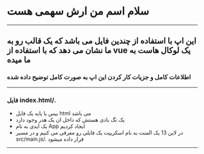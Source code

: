 # سلام اسم من ارش سهمی هست
_________________________________________________________________________________________________________________________________________________________________________________
## این اپ با استفاده از چندین فایل می باشد که یک قالب رو به ما نشان می دهد که با استفاده از vue یک لوکال هاست به ما میده
### اطلاعات کامل و جزیات کار کردن این اپ به صورت کامل توضیح داده شده
_________________________________________________________________________________________________________________________________________________________________________________
### فایل index.html/.
* بیس یا پایه یک فایل html می باشد
* یک تگ بادی هستش که داخل ان یک هدر وجود دارد
* یک ایدی به نام App ایجاد کردیم
* در لاین 13 یک المنت به نام اسکریپت یک فایلی رو معرفی می کنیم و در مسیر src/main.js/. قرار داده میشود
_________________________________________________________________________________________________________________________________________________________________________________